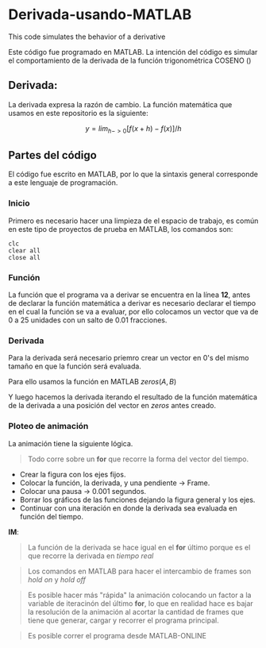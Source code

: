 # Derivada-usando-MATLAB
This code simulates the behavior of a derivative

Este código fue programado en MATLAB. La intención del código es simular el comportamiento de la derivada de la función trigonométrica COSENO ()

## Derivada: 
La derivada expresa la razón de cambio. La función matemática que usamos en este repositorio es la siguiente: 

$$ y = lim_{h->0} [ f(x + h) - f(x) ] / h $$

## Partes del código

El código fue escrito en MATLAB, por lo que la sintaxis general corresponde a este lenguaje de programación. 

### Inicio
Primero es necesario hacer una limpieza de el espacio de trabajo, es común en este tipo de proyectos de prueba en MATLAB, los comandos son: 

```
clc
clear all
close all
```

### Función 
La función que el programa va a derivar se encuentra en la línea **12**, antes de declarar la función matemática a derivar es necesario declarar el tiempo en el cual la función se va a evaluar, por ello colocamos un vector que va de 0 a 25 unidades con un salto de 0.01 fracciones. 

### Derivada
Para la derivada será necesario priemro crear un vector en 0's del mismo tamaño en que la función será evaluada. 

Para ello usamos la función en MATLAB $zeros(A, B)$

Y luego hacemos la derivada iterando el resultado de la función matemática de la derivada a una posición del vector en $zeros$ antes creado. 


### Ploteo de animación

La animación tiene la siguiente lógica. 

> Todo corre sobre un **for** que recorre la forma del vector del tiempo. 

+ Crear la figura con los ejes fijos. 
+ Colocar la función, la derivada, y una pendiente -> Frame.
+ Colocar una pausa -> 0.001 segundos.
+ Borrar los gráficos de las funciones dejando la figura general y los ejes. 
+ Continuar con una iteración en donde la derivada sea evaluada en función del tiempo. 


**IM**: 

> La función de la derivada se hace igual en el **for** último porque es el que recorre la derivada en _tiempo real_

> Los comandos en MATLAB para hacer el intercambio de frames son _hold on_ y _hold off_

> Es posible hacer más "rápida" la animación colocando un factor a la variable de iteracinón del último **for**, lo que en realidad hace es bajar la resolución de la animación al acortar la cantidad de frames que tiene que generar, cargar y recorrer el programa principal.

> Es posible correr el programa desde MATLAB-ONLINE

